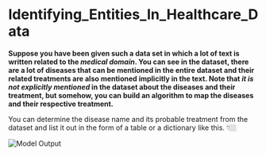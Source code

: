 # Identifying_Entities_In_Healthcare_Data

**Suppose you have been given such a data set in which a lot of text is written related to the _medical domain_. You can see in the dataset, there are a lot of diseases that can be mentioned in the entire dataset and their related treatments are also mentioned implicitly in the text.
Note that _it is not explicitly mentioned_ in the dataset about the diseases and their treatment, but somehow, you can build an algorithm to map the diseases and their respective treatment.**

You can determine the disease name and its probable treatment from the dataset and list it out in the form of a table or a dictionary like this. 👇🏼

![Model Output](https://i.imghippo.com/files/dubb5843gRA.png)




